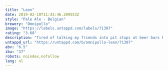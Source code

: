 ```yaml
---
title: "Leon"
date: 2019-02-10T11:43:46.209553Z
style: "Pale Ale - Belgian"
brewery: "Omnipollo"
image: "https://labels.untappd.com/labels/71307"
rating: "3.68"
description: "Tired of talking my friends into pit stops at beer bars before heading “out” — in fear of having to drink bland lager all night — I set out to craft an ale that would act as companion throughout the evening. Leon is assertively hopped and fermented dry using champagne yeast. The yeast and the hops in combination with a simple malt bill provides the beer with a quality of being rich in taste yet refreshing.  Skål!"
untappd_url: "https://untappd.com/b/omnipollo-leon/71307"
abv: "6.5"
ibu: "37"
robots: noindex,nofollow
lang: nl
---
```

